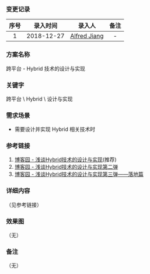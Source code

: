 ### 变更记录

| 序号 | 录入时间 | 录入人 | 备注 |
|:--------:|:--------:|:--------:|:--------:|
| 1 | 2018-12-27 | [Alfred Jiang](https://github.com/viktyz) | - |

### 方案名称

跨平台 - Hybrid 技术的设计与实现

### 关键字

跨平台 \ Hybrid \ 设计与实现

### 需求场景

* 需要设计并实现 Hybrid 相关技术时

### 参考链接

1. [博客园 - 浅谈Hybrid技术的设计与实现](http://www.cnblogs.com/yexiaochai/p/4921635.html)(推荐)
2. [博客园 - 浅谈Hybrid技术的设计与实现第二弹](http://www.cnblogs.com/yexiaochai/p/5524783.html)
3. [博客园 - 浅谈Hybrid技术的设计与实现第三弹——落地篇](http://www.cnblogs.com/yexiaochai/p/5813248.html)

### 详细内容
（见参考链接）

### 效果图
（无）

### 备注
（无）